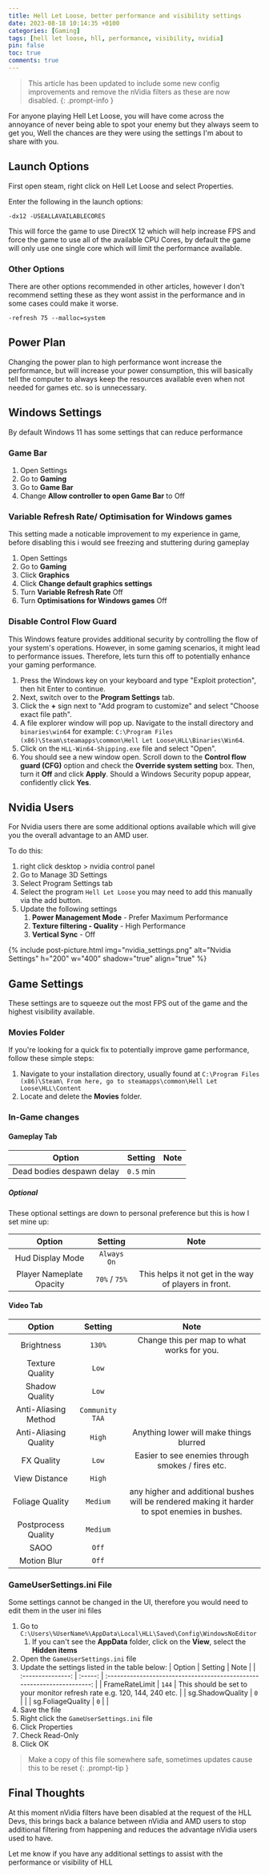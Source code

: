 ```yaml
---
title: Hell Let Loose, better performance and visibility settings
date: 2023-08-18 10:14:35 +0100
categories: [Gaming]
tags: [hell let loose, hll, performance, visibility, nvidia]
pin: false
toc: true
comments: true
---
```


> This article has been updated to include some new config improvements and remove the nVidia filters as these are now disabled.
{: .prompt-info }

For anyone playing Hell Let Loose, you will have come across the annoyance of never being able to spot your enemy but they always seem to get you, Well the chances are they were using the settings I'm about to share with you.

## Launch Options

First open steam, right click on Hell Let Loose and select Properties.

Enter the following in the launch options:

```shell
-dx12 -USEALLAVAILABLECORES
```

This will force the game to use DirectX 12 which will help increase FPS and force the game to  use all of the available CPU Cores, by default the game will only use one single core which will limit the performance available.

### Other Options

There are other options recommended in other articles, however I don't recommend setting these as they wont assist in the performance and in some cases could make it worse.

```shell
-refresh 75 --malloc=system
```

## Power Plan

Changing the power plan to high performance wont increase the performance, but will increase your power consumption, this will basically tell the computer to always keep the resources available even when not needed for games etc. so is unnecessary.

## Windows Settings

By default Windows 11 has some settings that can reduce performance

### Game Bar

1. Open Settings
1. Go to **Gaming**
1. Go to **Game Bar**
1. Change **Allow controller to open Game Bar** to Off

### Variable Refresh Rate/ Optimisation for Windows games

This setting made a noticable improvement to my experience in game, before disabling this i would see freezing and stuttering during gameplay

1. Open Settings
1. Go to **Gaming**
1. Click **Graphics**
1. Click **Change default graphics settings**
1. Turn **Variable Refresh Rate** Off
1. Turn **Optimisations for Windows games** Off

### Disable Control Flow Guard

This Windows feature provides additional security by controlling the flow of your system's operations. However, in some gaming scenarios, it might lead to performance issues. Therefore, lets turn this off to potentially enhance your gaming performance.

1. Press the Windows key on your keyboard and type "Exploit protection", then hit Enter to continue.
1. Next, switch over to the **Program Settings** tab.
1. Click the **+** sign next to "Add program to customize" and select "Choose exact file path".
1. A file explorer window will pop up. Navigate to the install directory and `binaries\win64` for example: `C:\Program Files (x86)\Steam\steamapps\common\Hell Let Loose\HLL\Binaries\Win64`.
1. Click on the `HLL-Win64-Shipping.exe` file and select "Open".
1. You should see a new window open. Scroll down to the **Control flow guard (CFG)** option and check the **Override system setting** box.
Then, turn it **Off** and click **Apply**. Should a Windows Security popup appear, confidently click **Yes**.

## Nvidia Users

For Nvidia users there are some additional options available which will give you the overall advantage to an AMD user.

To do this:

1. right click desktop > nvidia control panel
1. Go to Manage 3D Settings
1. Select Program Settings tab
1. Select the program `Hell Let Loose` you may need to add this manually via the add button.
1. Update the following settings
    1. **Power Management Mode** - Prefer Maximum Performance
    1. **Texture filtering - Quality** - High Performance
    1. **Vertical Sync** - Off

{% include post-picture.html img="nvidia_settings.png" alt="Nvidia Settings" h="200" w="400" shadow="true" align="true" %}

## Game Settings

These settings are to squeeze out the most FPS out of the game and the highest visibility available.

### Movies Folder

If you're looking for a quick fix to potentially improve game performance, follow these simple steps:

1. Navigate to your installation directory, usually found at `C:\Program Files (x86)\Steam\
From here, go to steamapps\common\Hell Let Loose\HLL\Content`
1. Locate and delete the **Movies** folder.

### In-Game changes

#### Gameplay Tab

|          Option           |  Setting  | Note  |
| :-----------------------: | :-------: | :---: |
| Dead bodies despawn delay | `0.5` min |       |

##### Optional

These optional settings are down to personal preference but this is how I set mine up:

|          Option          |    Setting    |                         Note                          |
| :----------------------: | :-----------: | :---------------------------------------------------: |
|     Hud Display Mode     |  `Always On`  |                                                       |
| Player Nameplate Opacity | `70%` / `75%` | This helps it not get in the way of players in front. |

#### Video Tab

|        Option         |     Setting     |                                             Note                                              |
| :-------------------: | :-------------: | :-------------------------------------------------------------------------------------------: |
|      Brightness       |     `130%`      |                          Change this per map to what works for you.                           |
|    Texture Quality    |      `Low`      |                                                                                               |
|    Shadow Quality     |      `Low`      |                                                                                               |
| Anti-Aliasing Method  | `Community TAA` |                                                                                               |
| Anti-Aliasing Quality |     `High`      |                            Anything lower will make things blurred                            |
|      FX Quality       |      `Low`      |                       Easier to see enemies through smokes / fires etc.                       |
|     View Distance     |     `High`      |                                                                                               |
|    Foliage Quality    |    `Medium`     | any higher and additional bushes will be rendered making it harder to spot enemies in bushes. |
|  Postprocess Quality  |    `Medium`     |                                                                                               |
|         SAOO          |      `Off`      |                                                                                               |
|      Motion Blur      |      `Off`      |                                                                                               |

### GameUserSettings.ini File

Some settings cannot be changed in the UI, therefore you would need to edit them in the user ini files

1. Go to `C:\Users\%UserName%\AppData\Local\HLL\Saved\Config\WindowsNoEditor`
   1. If you can't see the **AppData** folder, click on the **View**, select the **Hidden items**
1. Open the `GameUserSettings.ini` file
1. Update the settings listed in the table below:
|      Option       | Setting |                                  Note                                   |
| :---------------: | :-----: | :---------------------------------------------------------------------: |
|  FrameRateLimit   |  `144`  | This should be set to your monitor refresh rate e.g. 120, 144, 240 etc. |
| sg.ShadowQuality  |   `0`   |                                                                         |
| sg.FoliageQuality |   `0`   |                                                                         |
1. Save the file
1. Right click the `GameUserSettings.ini` file
1. Click Properties
1. Check Read-Only
1. Click OK

> Make a copy of this file somewhere safe, sometimes updates cause this to be reset
{: .prompt-tip }

## Final Thoughts

At this moment nVidia filters have been disabled at the request of the HLL Devs, this brings back a balance between nVidia and AMD users to stop additional filtering from happening and reduces the advantage nVidia users used to have.

Let me know if you have any additional settings to assist with the performance or visibility of HLL
